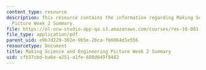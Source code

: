 ```yaml
---
content_type: resource
description: This resource contains the information regarding Making Science and Engineering
  Picture Week 2 Summary.
file: https://ol-ocw-studio-app-qa.s3.amazonaws.com/courses/res-10-001-making-science-and-engineering-pictures-a-practical-guide-to-presenting-your-work-spring-2016/cfb37cbdba6ea251a1fe688d049f8402_MITRES_10_001S16_Sum_Wk2.pdf
file_type: application/pdf
parent_uid: e9b7d229-302e-9b5e-26ca-fb0064d1e556
resourcetype: Document
title: Making Science and Engineering Picture Week 2 Summary
uid: cfb37cbd-ba6e-a251-a1fe-688d049f8402
---
```

